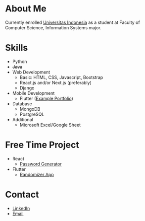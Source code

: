 # About Me
Currently enrolled [Universitas Indonesia](https://en.wikipedia.org/wiki/University_of_Indonesia) as a student at Faculty of Computer Science, Information Systems major. 

# Skills
- Python
- ~~Java~~
- Web Development
     - Basic: HTML, CSS, Javascript, Bootstrap
     - React.js and/or Next.js (preferably)
     - Django
- Mobile Development
     - Flutter ([Example Portfolio](https://github.com/BuildTheOne/randomizer_app))
- Database
     - MongoDB
     - PostgreSQL
- Additional
     - Microsoft Excel/Google Sheet

# Free Time Project
- React
     - [Password Generator](https://buildtheone.github.io/password-generator/)
- Flutter
     - [Randomizer App](https://github.com/BuildTheOne/randomizer_app)

# Contact
- [LinkedIn](https://www.linkedin.com/in/dimas-ignatius/)
- [Email](mailto:Dimas.Ignatius.S@gmail.com)
